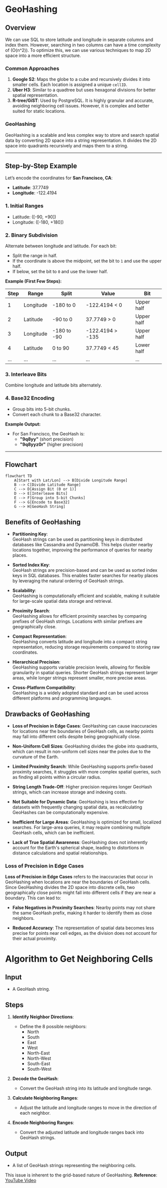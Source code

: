 # GeoHashing



## Overview

We can use SQL to store latitude and longitude in separate columns and index them. However, searching in two columns can have a time complexity of \(O(n^2)\). To optimize this, we can use various techniques to map 2D space into a more efficient structure.

### Common Approaches

1. **Google S2**: Maps the globe to a cube and recursively divides it into smaller cells. Each location is assigned a unique `cellID`.
2. **Uber H3**: Similar to a quadtree but uses hexagonal divisions for better spatial representation.
3. **R-tree/GiST**: Used by PostgreSQL. It is highly granular and accurate, avoiding neighboring cell issues. However, it is complex and better suited for static locations.

### GeoHashing

GeoHashing is a scalable and less complex way to store and search spatial data by converting 2D space into a string representation. It divides the 2D space into quadrants recursively and maps them to a string.

---

## Step-by-Step Example

Let’s encode the coordinates for **San Francisco, CA**:
- **Latitude**: 37.7749
- **Longitude**: -122.4194

### 1. Initial Ranges
- Latitude: \([-90, +90]\)
- Longitude: \([-180, +180]\)

### 2. Binary Subdivision
Alternate between longitude and latitude. For each bit:
- Split the range in half.
- If the coordinate is above the midpoint, set the bit to `1` and use the upper half.
- If below, set the bit to `0` and use the lower half.

**Example (First Few Steps):**

| Step | Range         | Split          | Value         | Bit         |
|------|---------------|----------------|---------------|-------------|
| 1    | Longitude     | -180 to 0      | -122.4194 < 0 | Upper half  |
| 2    | Latitude      | -90 to 0       | 37.7749 > 0   | Upper half  |
| 3    | Longitude     | -180 to -90    | -122.4194 > -135 | Upper half  |
| 4    | Latitude      | 0 to 90        | 37.7749 < 45  | Lower half  |
| ...  | ...           | ...            | ...           | ...         |

### 3. Interleave Bits
Combine longitude and latitude bits alternately.

### 4. Base32 Encoding
- Group bits into 5-bit chunks.
- Convert each chunk to a Base32 character.

**Example Output:**
- For San Francisco, the GeoHash is:
  - **"9q8yy"** (short precision)
  - **"9q8yyz0r"** (higher precision)

---

## Flowchart

```mermaid
flowchart TD
    A[Start with Lat/Lon] --> B[Divide Longitude Range]
    B --> C[Divide Latitude Range]
    C --> D[Assign Bit (0 or 1)]
    D --> E[Interleave Bits]
    E --> F[Group into 5-bit Chunks]
    F --> G[Encode to Base32]
    G --> H[GeoHash String]
```    



## Benefits of GeoHashing

- **Partitioning Key**:  
  GeoHash strings can be used as partitioning keys in distributed databases like Cassandra and DynamoDB. This helps cluster nearby locations together, improving the performance of queries for nearby places.

- **Sorted Index Key**:  
  GeoHash strings are precision-based and can be used as sorted index keys in SQL databases. This enables faster searches for nearby places by leveraging the natural ordering of GeoHash strings.

- **Scalability**:  
  GeoHashing is computationally efficient and scalable, making it suitable for large-scale spatial data storage and retrieval.

- **Proximity Search**:  
  GeoHashing allows for efficient proximity searches by comparing prefixes of GeoHash strings. Locations with similar prefixes are geographically close.

- **Compact Representation**:  
  GeoHashing converts latitude and longitude into a compact string representation, reducing storage requirements compared to storing raw coordinates.

- **Hierarchical Precision**:  
  GeoHashing supports variable precision levels, allowing for flexible granularity in spatial queries. Shorter GeoHash strings represent larger areas, while longer strings represent smaller, more precise areas.

- **Cross-Platform Compatibility**:  
  GeoHashing is a widely adopted standard and can be used across different platforms and programming languages.

## Drawbacks of GeoHashing

- **Loss of Precision in Edge Cases**:
  GeoHashing can cause inaccuracies for locations near the boundaries of GeoHash cells, as nearby points may fall into different cells despite being geographically close.

- **Non-Uniform Cell Sizes**:
  GeoHashing divides the globe into quadrants, which can result in non-uniform cell sizes near the poles due to the curvature of the Earth.

- **Limited Proximity Search**:
  While GeoHashing supports prefix-based proximity searches, it struggles with more complex spatial queries, such as finding all points within a circular radius.

- **String Length Trade-Off**:
  Higher precision requires longer GeoHash strings, which can increase storage and indexing costs.

- **Not Suitable for Dynamic Data**:
  GeoHashing is less effective for datasets with frequently changing spatial data, as recalculating GeoHashes can be computationally expensive.

- **Inefficient for Large Areas**:
  GeoHashing is optimized for small, localized searches. For large-area queries, it may require combining multiple GeoHash cells, which can be inefficient.

- **Lack of True Spatial Awareness**:
  GeoHashing does not inherently account for the Earth's spherical shape, leading to distortions in distance calculations and spatial relationships.

### Loss of Precision in Edge Cases

**Loss of Precision in Edge Cases** refers to the inaccuracies that occur in GeoHashing when locations are near the boundaries of GeoHash cells. Since GeoHashing divides the 2D space into discrete cells, two geographically close points might fall into different cells if they are near a boundary. This can lead to:

- **False Negatives in Proximity Searches**: Nearby points may not share the same GeoHash prefix, making it harder to identify them as close neighbors.

- **Reduced Accuracy**: The representation of spatial data becomes less precise for points near cell edges, as the division does not account for their actual proximity.



# Algorithm to Get Neighboring Cells

## Input
- A GeoHash string.

## Steps

1. **Identify Neighbor Directions**:
   - Define the 8 possible neighbors:
     - North
     - South
     - East
     - West
     - North-East
     - North-West
     - South-East
     - South-West

2. **Decode the GeoHash**:
   - Convert the GeoHash string into its latitude and longitude range.

3. **Calculate Neighboring Ranges**:
   - Adjust the latitude and longitude ranges to move in the direction of each neighbor.

4. **Encode Neighboring Ranges**:
   - Convert the adjusted latitude and longitude ranges back into GeoHash strings.

## Output
- A list of GeoHash strings representing the neighboring cells.

This issue is inherent to the grid-based nature of GeoHashing.
**Reference**: [YouTube Video](https://youtu.be/S7E-GhQLNnM?si=un3r2_kx2J-JfKMP)